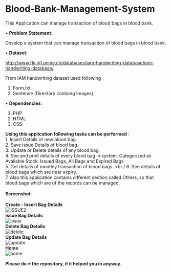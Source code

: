 
# Blood-Bank-Management-System

This Application can manage transaction of blood bags in blood bank.

• __Problem Statement__:
  
Develop a system that can manage transaction of blood bags in blood bank.
  
• __Dataset__:
 
 http://www.fki.inf.unibe.ch/databases/iam-handwriting-database/iam-handwriting-database/
 
 From IAM handwriting dataset used following
 1. Form.txt
 2. Sentence (Directory containg Images)
 
• __Dependencies__:
  1. PHP <br />
  2. HTML <br />
  3. CSS <br />
  
__Using this application following tasks can be performed__ : <br />
  	1. Insert Details of new blood bag. <br />
  	2. Save issue Details of blood bag. <br />
  	3. Update or Delete details of any blood bag. <br />
    4. See and print details of every blood bag in system. Categorized as Available Stock, Issued Bags, All Bags and Expired Bags <br />
  	5. Get details of monthly transaction of blood bags. <br /
  	6. See details of blood bags which are near expiry. <br />
  	7. Also this application contains different section called Others, so that blood bags which are of the records can be managed. <br />
    <br />
__Screenshot__:<br />
  <br />
  **Create - Insert Bag Details**
    <br />
  ![ISSUE2](https://user-images.githubusercontent.com/36062668/90629988-e15be580-e23d-11ea-827e-d703ddf7573d.png)
  <br />
  **Issue Bag Details**
    <br />
  ![issue](https://user-images.githubusercontent.com/36062668/90625568-6a235300-e237-11ea-98da-685e983018dd.png)
  <br />
  **Delete Bag Details**
    <br />
  ![delete](https://user-images.githubusercontent.com/36062668/90626058-0fd6c200-e238-11ea-873c-7b34a0a49ffa.png)
  <br />
  **Update Bag Details**
  <br /> 
 ![update](https://user-images.githubusercontent.com/36062668/90627219-5aa50980-e239-11ea-9539-0e39351dbae6.png)
  <br />
  **Home**
    <br />
  ![home](https://user-images.githubusercontent.com/36062668/90628615-8b863e00-e23b-11ea-8a66-c4a164e2ac25.png)
  <br />



**Please do ⭐ the repository, if it helped you in anyway.**
